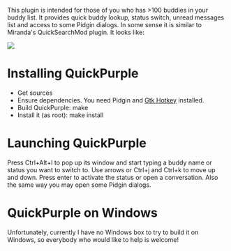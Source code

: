 This plugin is intended for those of you who has >100 buddies in your buddy list. It provides quick buddy lookup, status switch, unread messages list and access to some Pidgin dialogs. In some sense it is similar to Miranda's QuickSearchMod plugin. It looks like:

![](http://quickpurple.googlecode.com/files/quickpurple.png)

# Installing QuickPurple
  * Get sources
  * Ensure dependencies. You need Pidgin and [Gtk Hotkey](https://launchpad.net/gtkhotkey) installed.
  * Build QuickPurple: make
  * Install it (as root): make install

# Launching QuickPurple
Press Ctrl+Alt+I to pop up its window and start typing a buddy name or status you want to switch to. Use arrows or Ctrl+j and Ctrl+k to move up and down. Press enter to activate the status or open a conversation. Also the same way you may open some Pidgin dialogs.

# QuickPurple on Windows
Unfortunately, currently I have no Windows box to try to build it on Windows, so everybody who would like to help is welcome!
